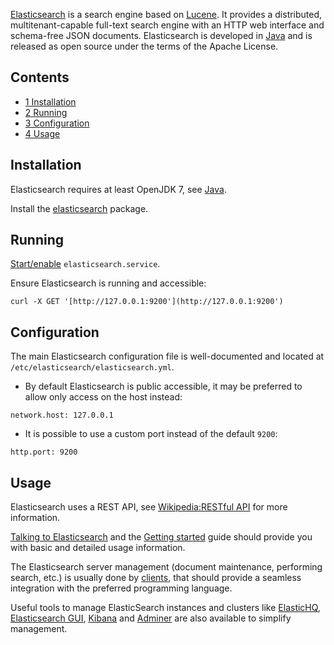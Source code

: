 [Elasticsearch](https://www.elastic.co/products/elasticsearch) is a search engine based on [Lucene](http://lucene.apache.org/). It provides a distributed, multitenant-capable full-text search engine with an HTTP web interface and schema-free JSON documents. Elasticsearch is developed in [Java](/index.php/Java "Java") and is released as open source under the terms of the Apache License.

## Contents

*   [1 Installation](#Installation)
*   [2 Running](#Running)
*   [3 Configuration](#Configuration)
*   [4 Usage](#Usage)

## Installation

Elasticsearch requires at least OpenJDK 7, see [Java](/index.php/Java "Java").

Install the [elasticsearch](https://www.archlinux.org/packages/?name=elasticsearch) package.

## Running

[Start/enable](/index.php/Start/enable "Start/enable") `elasticsearch.service`.

Ensure Elasticsearch is running and accessible:

```
curl -X GET '[http://127.0.0.1:9200'](http://127.0.0.1:9200')

```

## Configuration

The main Elasticsearch configuration file is well-documented and located at `/etc/elasticsearch/elasticsearch.yml`.

*   By default Elasticsearch is public accessible, it may be preferred to allow only access on the host instead:

```
network.host: 127.0.0.1

```

*   It is possible to use a custom port instead of the default `9200`:

```
http.port: 9200

```

## Usage

Elasticsearch uses a REST API, see [Wikipedia:RESTful API](https://en.wikipedia.org/wiki/RESTful_API "wikipedia:RESTful API") for more information.

[Talking to Elasticsearch](https://www.elastic.co/guide/en/elasticsearch/guide/current/_talking_to_elasticsearch.html) and the [Getting started](https://www.elastic.co/guide/en/elasticsearch/guide/current/getting-started.html) guide should provide you with basic and detailed usage information.

The Elasticsearch server management (document maintenance, performing search, etc.) is usually done by [clients](https://www.elastic.co/guide/en/elasticsearch/client/index.html), that should provide a seamless integration with the preferred programming language.

Useful tools to manage ElasticSearch instances and clusters like [ElasticHQ](http://www.elastichq.org), [Elasticsearch GUI](https://github.com/jettro/elasticsearch-gui), [Kibana](https://www.elastic.co/products/kibana) and [Adminer](/index.php/Adminer "Adminer") are also available to simplify management.